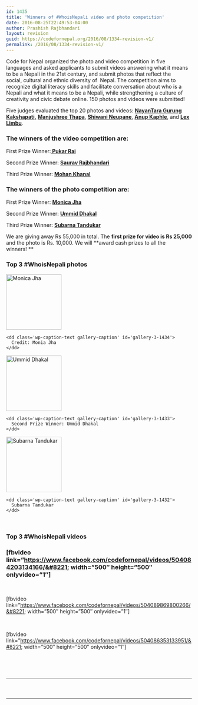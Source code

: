 ```yaml
---
id: 1435
title: 'Winners of #WhoisNepali video and photo competition'
date: 2016-08-25T22:49:53-04:00
author: Prashish Rajbhandari
layout: revision
guid: https://codefornepal.org/2016/08/1334-revision-v1/
permalink: /2016/08/1334-revision-v1/
---
```

Code for Nepal organized the photo and video competition in five languages and asked applicants to submit videos answering what it means to be a Nepali in the 21st century, and submit photos that reflect the social, cultural and ethnic diversity of  Nepal. The competition aims to recognize digital literacy skills and facilitate conversation about who is a Nepali and what it means to be a Nepali, while strengthening a culture of creativity and civic debate online. 150 photos and videos were submitted!

<span style="font-weight: 400;">Five judges evaluated the top 20 photos and videos: </span>[**NayanTara Gurung Kakshapati,**](https://twitter.com/NTGKTM) [**Manjushree Thapa**](https://twitter.com/manjushreethapa)<span style="font-weight: 400;">, </span>[**Shiwani Neupane**](https://twitter.com/ShiwaniNeupane)<span style="font-weight: 400;">, </span>[**Anup Kaphle**](https://twitter.com/AnupKaphle)<span style="font-weight: 400;">, and </span>[**Lex Limbu**](https://twitter.com/lexlimbu)<span style="font-weight: 400;">.</span>

### **The winners of the video competition are:**

<p style="text-align: justify;">
  First Prize Winner:<a href="https://www.facebook.com/codefornepal/videos/504084203134166/"><strong> Pukar Rai</strong></a>
</p>

<p style="text-align: justify;">
  <span style="font-weight: 400;"> Second Prize Winner: <a href="https://www.facebook.com/codefornepal/videos/504089869800266/"><strong>Saurav Rajbhandari</strong></a></span>
</p>

<p style="text-align: justify;">
  <span style="font-weight: 400;">Third Prize Winner: <a href="https://www.facebook.com/codefornepal/videos/504086353133951/"><strong>Mohan Khanal</strong></a></span>
</p>

### **The winners of the photo competition are:**

First Prize Winner: [**Monica Jha**](https://www.facebook.com/codefornepal/photos/ms.c.eJw9j9sNxEAMAjs6~_cV6039jF5lgKT~_jwYSFwwyJsAqD~;zBcPlz4GDmcKf~_Q~_~_N8E428JQ72iTvGl~;Jlt9~;PQ~;7Qbz~;7Wvfo4aN8Fu~_v~;OEek~;fxse8p9mH3TN53r3O~;~_vKSdQ~;uP7uf~;7f7B691P7c~-.bps.a.515005275375392.1073741835.201272103415379/515005532042033/?type=3&theater)

<span style="font-weight: 400;">Second Prize Winner: <a href="https://www.facebook.com/codefornepal/photos/ms.c.eJw9j9sNxEAMAjs6~_cV6039jF5lgKT~_jwYSFwwyJsAqD~;zBcPlz4GDmcKf~_Q~_~_N8E428JQ72iTvGl~;Jlt9~;PQ~;7Qbz~;7Wvfo4aN8Fu~_v~;OEek~;fxse8p9mH3TN53r3O~;~_vKSdQ~;uP7uf~;7f7B691P7c~-.bps.a.515005275375392.1073741835.201272103415379/515005525375367/?type=3&theater"><strong>Ummid Dhakal</strong></a></span>

<span style="font-weight: 400;">Third Prize Winner: <a href="https://www.facebook.com/codefornepal/photos/ms.c.eJw9j9sNxEAMAjs6~_cV6039jF5lgKT~_jwYSFwwyJsAqD~;zBcPlz4GDmcKf~_Q~_~_N8E428JQ72iTvGl~;Jlt9~;PQ~;7Qbz~;7Wvfo4aN8Fu~_v~;OEek~;fxse8p9mH3TN53r3O~;~_vKSdQ~;uP7uf~;7f7B691P7c~-.bps.a.515005275375392.1073741835.201272103415379/515005352042051/?type=3&theater"><strong>Subarna Tandukar</strong></a></span>

<span style="font-weight: 400;">We are giving away Rs 55,000 in total. The </span>**first prize for video is Rs 25,000** <span style="font-weight: 400;">and the photo is Rs. 10,000. We will </span>**award cash prizes to all the winners! **

### **Top 3 #WhoisNepali photos**

<div id='gallery-3' class='gallery galleryid-1435 gallery-columns-3 gallery-size-thumbnail'>
  <dl class='gallery-item'>
    <dt class='gallery-icon landscape'>
      <a href='https://codefornepal.org/1133-monicajhaf/'><img width="150" height="150" src="https://codefornepal.org/wp-content/uploads/2016/08/1133-MonicaJhaF-150x150.jpeg" class="attachment-thumbnail size-thumbnail" alt="Monica Jha" aria-describedby="gallery-3-1434" /></a>
    </dt>
    
    <dd class='wp-caption-text gallery-caption' id='gallery-3-1434'>
      Credit: Monia Jha
    </dd>
  </dl>
  
  <dl class='gallery-item'>
    <dt class='gallery-icon landscape'>
      <a href='https://codefornepal.org/1118-ummiddhakalm/'><img width="150" height="150" src="https://codefornepal.org/wp-content/uploads/2016/08/1118-UmmidDhakalM-150x150.jpeg" class="attachment-thumbnail size-thumbnail" alt="Ummid Dhakal" aria-describedby="gallery-3-1433" /></a>
    </dt>
    
    <dd class='wp-caption-text gallery-caption' id='gallery-3-1433'>
      Second Prize Winner: Ummid Dhakal
    </dd>
  </dl>
  
  <dl class='gallery-item'>
    <dt class='gallery-icon landscape'>
      <a href='https://codefornepal.org/143-subarnatandukarm/'><img width="150" height="150" src="https://codefornepal.org/wp-content/uploads/2016/08/143-SubarnaTandukarM-150x150.jpeg" class="attachment-thumbnail size-thumbnail" alt="Subarna Tandukar" aria-describedby="gallery-3-1432" /></a>
    </dt>
    
    <dd class='wp-caption-text gallery-caption' id='gallery-3-1432'>
      Subarna Tandukar
    </dd>
  </dl>
  
  <br style="clear: both" />
</div>

### **Top 3 #WhoisNepali videos**

### [fbvideo link=&#8221;https://www.facebook.com/codefornepal/videos/504084203134166/&#8221; width=&#8221;500&#8243; height=&#8221;500&#8243; onlyvideo=&#8221;1&#8243;]

&nbsp;

[fbvideo link=&#8221;https://www.facebook.com/codefornepal/videos/504089869800266/&#8221; width=&#8221;500&#8243; height=&#8221;500&#8243; onlyvideo=&#8221;1&#8243;]

&nbsp;

[fbvideo link=&#8221;https://www.facebook.com/codefornepal/videos/504086353133951/&#8221; width=&#8221;500&#8243; height=&#8221;500&#8243; onlyvideo=&#8221;1&#8243;]

&nbsp;

&nbsp;

* * *

### 

&nbsp;

* * *

### 

&nbsp;